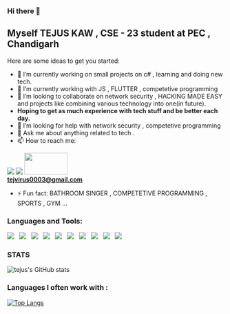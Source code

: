 ### Hi there 👋

## Myself TEJUS KAW , CSE - 23 student at PEC , Chandigarh

Here are some ideas to get you started:

- 🔭 I’m currently working on small projects on c# , learning and doing new tech.
- 🌱 I’m currently working with JS , FLUTTER , competetive programming
- 👯 I’m looking to collaborate on network security , HACKING MADE EASY and projects like combining various technology into one(in future).
-  <b>  Hoping to get as much experience with tech stuff and be better each day.</b>
- 🤔 I’m looking for help with network security , competetive programming
- 💬 Ask me about anything related to tech .
- 📫 How to reach me: 

<a href="https://www.linkedin.com/in/tejus-kaw-051a5218b/"><img src="https://img.icons8.com/fluent/48/000000/linkedin.png"/></a>
<a href="https://github.com/tejvirus0003"><img src="https://img.icons8.com/fluent/48/000000/github.png"/></a>
<a href="https://www.codechef.com/users/tejvirus0003"><img src="https://encrypted-tbn0.gstatic.com/images?q=tbn:ANd9GcR7ip_gNlb19L42SDL5syjPdu_JTjJSrCkAh0LYL4Y5q2YtC9QwYhr7vOq-03_3Dtg6QoQ&usqp=CAU" width="100px" height="50px"/></a>
<br>
<b>tejvirus0003@gmail.com</b>


- ⚡ Fun fact: BATHROOM SINGER , COMPETETIVE PROGRAMMING , SPORTS , GYM ...

### Languages and Tools:
<img src="https://img.icons8.com/color/48/000000/c-plus-plus-logo.png"/> &nbsp; <img src="https://img.icons8.com/color/48/000000/c-programming.png"/> &nbsp; <img src="https://img.icons8.com/color/48/000000/python.png"/> &nbsp; <img src="https://img.icons8.com/plasticine/48/000000/react.png"/> &nbsp; <img src="https://img.icons8.com/color/48/000000/html-5.png"/> &nbsp; <img src="https://img.icons8.com/color/48/000000/css3.png"/> &nbsp; <img src="https://img.icons8.com/color/48/000000/nodejs.png"/> &nbsp; <img src="https://img.icons8.com/color/48/000000/firebase.png"/> &nbsp; <img src="https://img.icons8.com/color/48/000000/mongodb.png"/> &nbsp; <img src="https://www.google.com/url?sa=i&url=https%3A%2F%2Fwww.pluralsight.com%2Fpaths%2Fcsharp&psig=AOvVaw2QlyF3Ccgx9xaXmcAIsNYr&ust=1627967490063000&source=images&cd=vfe&ved=0CAsQjRxqFwoTCJCC8dHJkfICFQAAAAAdAAAAABAD"/> &nbsp;

### STATS

![tejus's GitHub stats](https://github-readme-stats.vercel.app/api?username=tejvirus0003&count_private=true&show_icons=true&theme=yeblu)

### Languages I often work with : 
[![Top Langs](https://github-readme-stats.vercel.app/api/top-langs/?username=tejvirus0003)](https://github.com/tejvirus0003/github-readme-stats)

